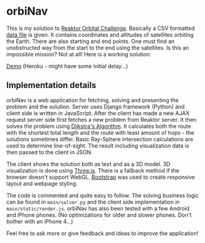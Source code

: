 # orbiNav

This is my solution to [Reaktor Orbital Challenge](https://reaktor.com/orbital-challenge/). Basically a CSV formatted [data file](https://space-fast-track.herokuapp.com/generate) is given. It contains coordinates and altitudes of satellites orbiting the Earth. There are also starting and end points. One must find an unobstructed way from the start to the end using the satellites. Is this an impossible mission? Not at all! Here is a working solution:

[Demo](https://orbinav.herokuapp.com) (Heroku - might have some initial delay...)

## Implementation details

orbiNav is a web application for fetching, solving and presenting the problem and the solution. Server uses Django framework (Python) and client side is written in JavaScript. After the client has made a new AJAX request server side first fetches a new problem from Reaktor server. It then solves the problem using [Dijkstra's Algorithm](https://en.wikipedia.org/wiki/Dijkstra%27s_algorithm). It calculates both the route with the shortest total length and the route with least amount of hops  - the solutions sometimes differ. Basic Ray-Sphere intersection calculations are used to determine line-of-sight. The result including visualization data is then passed to the client in JSON.

The client shows the solution both as text and as a 3D model. 3D visualization is done using [Three.js](http://threejs.org). There is a fallback method if the browser doesn't support WebGL. [Bootstrap](http://getbootstrap.com) was used to create responsive layout and webpage styling.

The code is commented and quite easy to follow. The solving business logic can be found in `main/solver.py` and the client side implementation in `main/static/render.js`. orbiNav has also been tested with a few Android and iPhone phones. (No optimizations for older and slower phones. Don't bother with an iPhone 4...)

Feel free to ask more or give feedback and ideas to improve the application!
